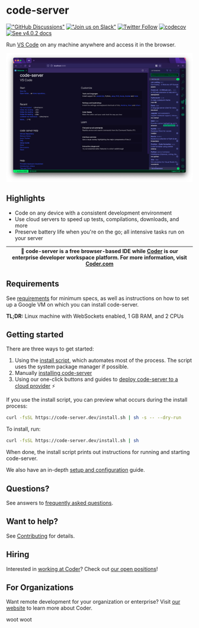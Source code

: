 # code-server

[!["GitHub Discussions"](https://img.shields.io/badge/%20GitHub-%20Discussions-gray.svg?longCache=true&logo=github&colorB=purple)](https://github.com/coder/code-server/discussions) [!["Join us on Slack"](https://img.shields.io/badge/join-us%20on%20slack-gray.svg?longCache=true&logo=slack&colorB=brightgreen)](https://coder.com/community) [![Twitter Follow](https://img.shields.io/twitter/follow/CoderHQ?label=%40CoderHQ&style=social)](https://twitter.com/coderhq) [![codecov](https://codecov.io/gh/coder/code-server/branch/main/graph/badge.svg?token=5iM9farjnC)](https://codecov.io/gh/coder/code-server) [![See v4.0.2 docs](https://img.shields.io/static/v1?label=Docs&message=see%20v4.0.2%20&color=blue)](https://github.com/coder/code-server/tree/v4.0.2/docs)

Run [VS Code](https://github.com/Microsoft/vscode) on any machine anywhere and
access it in the browser.

![Screenshot](./assets/screenshot.png)

## Highlights

- Code on any device with a consistent development environment
- Use cloud servers to speed up tests, compilations, downloads, and more
- Preserve battery life when you're on the go; all intensive tasks run on your
  server

| 🔔 code-server is a free browser-based IDE while [Coder](https://coder.com/) is our enterprise developer workspace platform. For more information, visit [Coder.com](https://coder.com/docs/comparison)
| ---

## Requirements

See [requirements](requirements.md) for minimum specs, as well as instructions
on how to set up a Google VM on which you can install code-server.

**TL;DR:** Linux machine with WebSockets enabled, 1 GB RAM, and 2 CPUs

## Getting started

There are three ways to get started:

1. Using the [install
   script](https://github.com/coder/code-server/blob/main/install.sh), which
   automates most of the process. The script uses the system package manager if
   possible.
2. Manually [installing
   code-server](https://coder.com/docs/code-server/latest/install)
3. Using our one-click buttons and guides to [deploy code-server to a cloud
   provider](https://github.com/coder/deploy-code-server) ⚡

If you use the install script, you can preview what occurs during the install
process:

```bash
curl -fsSL https://code-server.dev/install.sh | sh -s -- --dry-run
```

To install, run:

```bash
curl -fsSL https://code-server.dev/install.sh | sh
```

When done, the install script prints out instructions for running and starting
code-server.

We also have an in-depth [setup and
configuration](https://coder.com/docs/code-server/latest/guide) guide.

## Questions?

See answers to [frequently asked
questions](https://coder.com/docs/code-server/latest/FAQ).

## Want to help?

See [Contributing](https://coder.com/docs/code-server/latest/CONTRIBUTING) for
details.

## Hiring

Interested in [working at Coder](https://coder.com/careers)? Check out [our open
positions](https://coder.com/careers#openings)!

## For Organizations

Want remote development for your organization or enterprise? Visit [our
website](https://coder.com) to learn more about Coder.

woot woot
